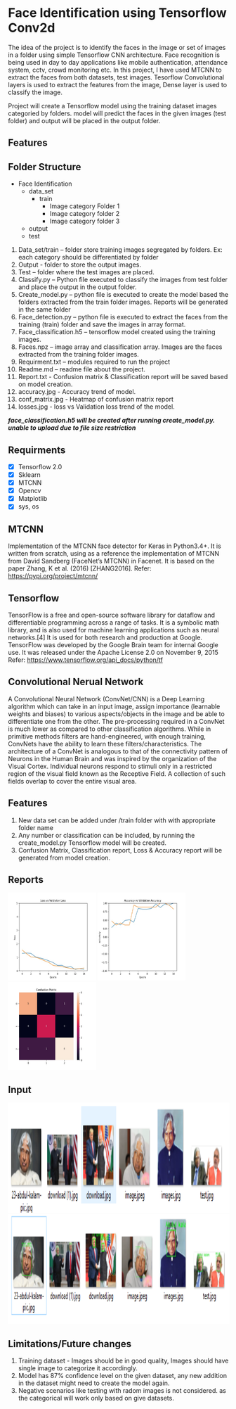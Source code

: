 # Face Identification using Tensorflow Conv2d 
The idea of the project is to identify the faces in the image or set of images in a folder using simple Tensorflow CNN architecture. Face recognition is being used in day to day applications like mobile authentication, attendance system, cctv, crowd monitoring etc. In this project, I have used MTCNN to extract the faces from both datasets, test images. Tesorflow Convolutional layers is used to extract the features from the image, Dense layer is used to classify the image. 

Project will create a Tensorflow model using the training dataset images categoried by folders. model will predict the faces in the given images (test folder) and output will be placed in the output folder. 

## Features
## Folder Structure

* Face Identification
  - data_set
      - train
        - Image category Folder 1
        - Image category folder 2
        - Image category folder 3
  - output
  - test


1.	Data_set/train – folder store training images segregated by folders. Ex: each category should be differentiated by folder
2.	Output  - folder to store the output images. 
3.	Test – folder where the test images are placed. 
4.	Classify.py – Python file executed to classify the images from test folder and place the output in the output folder. 
5.	Create_model.py – python file is executed to create the model based the folders extracted from the train folder images. Reports will be generated in the same folder 
6.	Face_detection.py – python file is executed to extract the faces from the training (train) folder and save the images in array format. 
7.	Face_classification.h5 – tensorflow model created using the training images. 
8.	Faces.npz – image array and classification array. Images are the faces extracted from the training folder images. 
9.	Requirment.txt – modules required to run the project
10.	Readme.md – readme file about the project. 
11. Report.txt - Confusion matrix & Classification report will be saved based on model creation. 
12. accuracy.jpg - Accuracy trend of model.
13. conf_matrix.jpg - Heatmap of confusion matrix report
14. losses.jpg - loss vs Validation loss trend of the model. 

***face_classification.h5 will be created after running create_model.py. unable to upload due to file size restriction***

## Requirments
  - [x] Tensorflow 2.0
  - [x] Sklearn 
  - [x] MTCNN
  - [x] Opencv
  - [x] Matplotlib
  - [x] sys, os

## MTCNN
Implementation of the MTCNN face detector for Keras in Python3.4+. It is written from scratch, using as a reference the implementation of MTCNN from David Sandberg (FaceNet’s MTCNN) in Facenet. It is based on the paper Zhang, K et al. (2016) [ZHANG2016]. 
Refer: https://pypi.org/project/mtcnn/

## Tensorflow
TensorFlow is a free and open-source software library for dataflow and differentiable programming across a range of tasks. It is a symbolic math library, and is also used for machine learning applications such as neural networks.[4] It is used for both research and production at Google. TensorFlow was developed by the Google Brain team for internal Google use. It was released under the Apache License 2.0 on November 9, 2015
Refer:  https://www.tensorflow.org/api_docs/python/tf

## Convolutional Nerual Network
A Convolutional Neural Network (ConvNet/CNN) is a Deep Learning algorithm which can take in an input image, assign importance (learnable weights and biases) to various aspects/objects in the image and be able to differentiate one from the other. The pre-processing required in a ConvNet is much lower as compared to other classification algorithms. While in primitive methods filters are hand-engineered, with enough training, ConvNets have the ability to learn these filters/characteristics.
The architecture of a ConvNet is analogous to that of the connectivity pattern of Neurons in the Human Brain and was inspired by the organization of the Visual Cortex. Individual neurons respond to stimuli only in a restricted region of the visual field known as the Receptive Field. A collection of such fields overlap to cover the entire visual area.

## Features
1. New data set can be added under /train folder with with appropriate folder name
2. Any number or classification can be included, by running the create_model.py Tensorflow model will be created. 
3. Confusion Matrix, Classification report, Loss & Accuracy report will be generated from model creation. 

## Reports
  <img width="200" height="200" alt="Losses" src="https://github.com/gcmadhan/Face_Identification/blob/master/losses.jpg">  <img width="200" height="200" alt="accuracy" src="https://github.com/gcmadhan/Face_Identification/blob/master/accuracy.jpg">   <img width="200" height="200" alt="Confusion Matrix" src="https://github.com/gcmadhan/Face_Identification/blob/master/conf_matrix.jpg">


## Input
 <img height="250" alt="test images" src="https://github.com/gcmadhan/Face_Identification/blob/master/Readme/Capture.PNG">
 <img height="250" alt="accuracy" src="https://github.com/gcmadhan/Face_Identification/blob/master/Readme/output.png">


## Limitations/Future changes
1. Training dataset - Images should be in good quality, Images should have single image to categorize it accordingly. 
2. Model has 87% confidence level on the given dataset, any new addition in the dataset might need to create the model again. 
3. Negative scenarios like testing with radom images is not considered. as the categorical will work only based on give datasets. 




